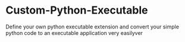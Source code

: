 # Custom-Python-Executable
Define your own python executable extension and convert your simple python code to an executable application very easilyver
